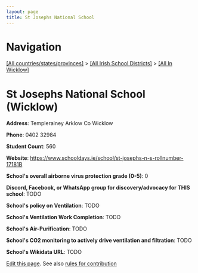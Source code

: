 ```yaml
---
layout: page
title: St Josephs National School
---
```

# Navigation

[[All countries/states/provinces]](../../..) > [[All Irish School Districts]](../..) > [[All In Wicklow]](..)

# St Josephs National School (Wicklow)

**Address**: Templerainey Arklow Co Wicklow

**Phone**: 0402 32984

**Student Count**: 560

**Website**: <https://www.schooldays.ie/school/st-josephs-n-s-rollnumber-17181B>

**School's overall airborne virus protection grade (0-5)**: 0

**Discord, Facebook, or WhatsApp group for discovery/advocacy for THIS school**: TODO

**School's policy on Ventilation**: TODO

**School's Ventilation Work Completion**: TODO

**School's Air-Purification**: TODO

**School's CO2 monitoring to actively drive ventilation and filtration**: TODO

**School's Wikidata URL**: TODO


[Edit this page](https://github.com/ventilate-schools/Ireland/edit/main/./Wicklow/St_Josephs_National_School.md). See also [rules for contribution](../../../contribution-rules/)